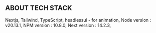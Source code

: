 ## ABOUT TECH STACK

Nextjs,
Tailwind,
TypeScript,
headlessui - for animation,
Node version : v20.13.1,
NPM version : 10.8.0,
Next version : 14.2.3,

